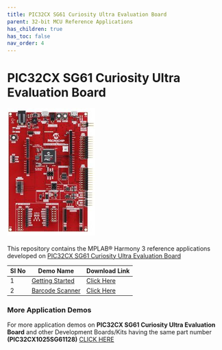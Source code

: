```yaml
---
title: PIC32CX SG61 Curiosity Ultra Evaluation Board
parent: 32-bit MCU Reference Applications
has_children: true
has_toc: false
nav_order: 4
---
```

# PIC32CX SG61 Curiosity Ultra Evaluation Board
<h4 align="left"> <img src = "image.jpg"> </h4>


This repository contains the MPLAB® Harmony 3 reference applications developed on [PIC32CX SG61 Curiosity Ultra Evaluation Board](https://www.microchip.com/en-us/development-tool/EV09H35A)   

|SI No| Demo Name | Download Link |
| --- | --- | -- |
| 1 | [Getting Started](./pic32cx_sg61_getting_started/readme.md) | [Click Here](https://github.com/Microchip-MPLAB-Harmony/reference_apps/releases/latest/download/pic32cx_sg61_getting_started.zip) |
| 2 | [Barcode Scanner](./pic32cx_sg61_barcode_scanner/readme.md) | [Click Here](https://github.com/Microchip-MPLAB-Harmony/reference_apps/releases/latest/download/pic32cx_sg61_barcode_scanner.zip) |

### More Application Demos

For more application demos on **PIC32CX SG61 Curiosity Ultra Evaluation Board** and other Development Boards/Kits having the same part number **(PIC32CX1025SG61128)** <a href="https://mplab-discover.microchip.com/v1/itemtype/com.microchip.ide.project?s0=PIC32CX1025SG61128" target="_blank"> CLICK HERE </a>
